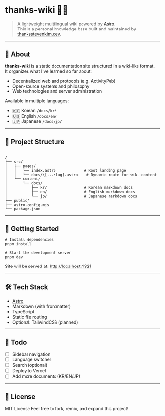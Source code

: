 # thanks-wiki 🧠🌐

> A lightweight multilingual wiki powered by [Astro](https://astro.build).  
> This is a personal knowledge base built and maintained by [thanksstevenkim.dev](https://thanksstevenkim.dev).

---

## 📖 About

**thanks-wiki** is a static documentation site structured in a wiki-like format.  
It organizes what I've learned so far about:

- Decentralized web and protocols (e.g. ActivityPub)
- Open-source systems and philosophy
- Web technologies and server administration

Available in multiple languages:

- 🇰🇷 Korean `/docs/kr/`
- 🇺🇸 English `/docs/en/`
- 🇯🇵 Japanese `/docs/jp/`

---

## 📂 Project Structure

```

/
├── src/
│   ├── pages/
│   │   └── index.astro             # Root landing page
│   │   └── docs/\[...slug].astro    # Dynamic route for wiki content
│   └── content/
│       └── docs/
│           ├── kr/                 # Korean markdown docs
│           ├── en/                 # English markdown docs
│           └── jp/                 # Japanese markdown docs
├── public/
├── astro.config.mjs
└── package.json

```

---

## 🚀 Getting Started

```
# Install dependencies
pnpm install

# Start the development server
pnpm dev
```

Site will be served at: [http://localhost:4321](http://localhost:4321)

---

## 🛠️ Tech Stack

- [Astro](https://astro.build)
- Markdown (with frontmatter)
- TypeScript
- Static file routing
- Optional: TailwindCSS (planned)

---

## 📌 Todo

- [ ] Sidebar navigation
- [ ] Language switcher
- [ ] Search (optional)
- [ ] Deploy to Vercel
- [ ] Add more documents (KR/EN/JP)

---

## 📄 License

MIT License
Feel free to fork, remix, and expand this project!
